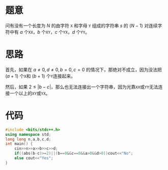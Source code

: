 # 题意

问有没有一个长度为 $N$ 的由字符 `X` 和字母 `Y` 组成的字符串 $s$ 的 $(N-1)$ 对连续字符中有 $a$ 个`XX`，$b$ 个`XY`，$c$ 个`YX`，$d$ 个`YY`。

# 思路

首先，如果在 $a\not = 0,d\not = 0,b=0,c=0$ 的情况下，那绝对不成立，因为没法把 $(a+1)$ 个`X`和 $(b+1)$ 个`Y`连接起来。

然后，如果 $2 \le |b-c|$，那么也无法连接出一个字符串，因为光靠`XX`或`YY`无法连接一个以上的`XY`或`YX`。

# 代码

```cpp
#include <bits/stdc++.h>
using namespace std;
long long n,a,b,c,d;
int main() {
	cin>>n>>a>>b>>c>>d;
	if((abs(b-c)>=2)||(b==0&&c==0&&a>0&&d>0))cout<<"No";
	else cout<<"Yes";
}
```